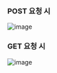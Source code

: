 ### POST 요청 시
![image](https://github.com/jihyeon-1010/backend-practice-tests/assets/119498515/c57edf22-65cd-48eb-9135-fad49f8481ed)

### GET 요청 시
![image](https://github.com/jihyeon-1010/backend-practice-tests/assets/119498515/11ec0b21-bc98-4d66-9080-5851a8de3c63)
